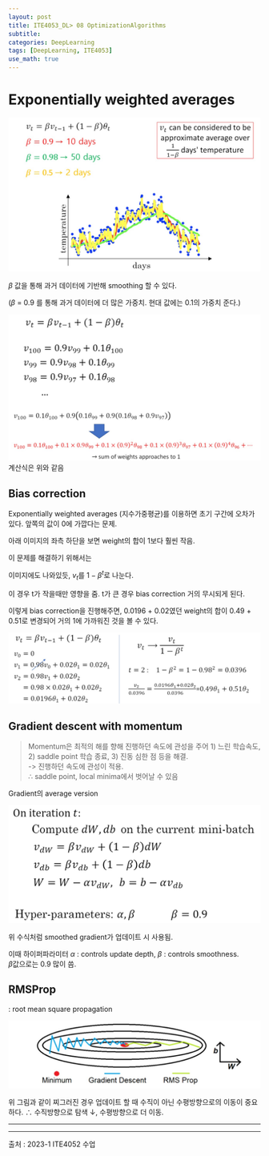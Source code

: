 ```yaml
---
layout: post
title: ITE4053_DL> 08 OptimizationAlgorithms
subtitle: 
categories: DeepLearning
tags: [DeepLearning, ITE4053]
use_math: true
---
```


# Exponentially weighted averages

![1][1]

$\beta$ 값을 통해 과거 데이터에 기반해 smoothing 할 수 있다.

($\beta$ = 0.9 를 통해 과거 데이터에 더 많은 가중치. 현대 값에는 0.1의 가중치 준다.)

![2][2]
계산식은 위와 같음

## Bias correction

Exponentially weighted averages (지수가중평균)를 이용하면 초기 구간에 오차가 있다. 앞쪽의 값이 0에 가깝다는 문제. 

아래 이미지의 좌측 하단을 보면 weight의 합이 1보다 훨씬 작음. 

이 문제를 해결하기 위해서는

이미지에도 나와있듯, $v_t$를 $1-\beta^t$로 나눈다.   

이 경우 t가 작을때만 영향을 줌. t가 큰 경우 bias correction 거의 무시되게 된다.

이렇게 bias correction을 진행해주면, 0.0196 + 0.02였던 weight의 합이 0.49 + 0.51로 변경되어 거의 1에 가까워진 것을 볼 수 있다.

![3][3]


## Gradient descent with momentum

> Momentum은 최적의 해를 향해 진행하던 속도에 관성을 주어 1) 느린 학습속도, 2) saddle point 학습 종료, 3) 진동 심한 점 등을 해결.    
> -> 진행하던 속도에 관성이 적용.   
> $\therefore$ saddle point, local minima에서 벗어날 수 있음

Gradient의 average version

![4][4]

위 수식처럼 smoothed gradient가 업데이트 시 사용됨.

이때 하이퍼파라미터 $\alpha$ : controls update depth, $\beta$ : controls smoothness.   
$\beta$값으로는 0.9 많이 씀.


## RMSProp
: root mean square propagation

![5][5]

위 그림과 같이 찌그러진 경우 업데이트 할 때 수직이 아닌 수평방향으로의 이동이 중요하다. $\therefore$ 수직방향으로 탐색 $\downarrow$, 수평방향으로 더 이동.






























---




























---


[1]: /assets/images/post_img/2023-04-17-Ch08OptimizationAlgorithms/1.jpg
[2]: /assets/images/post_img/2023-04-17-Ch08OptimizationAlgorithms/2.jpg
[3]: /assets/images/post_img/2023-04-17-Ch08OptimizationAlgorithms/3.jpg
[4]: /assets/images/post_img/2023-04-17-Ch08OptimizationAlgorithms/4.jpg
[5]: /assets/images/post_img/2023-04-17-Ch08OptimizationAlgorithms/5.jpg
[6]: /assets/images/post_img/2023-04-17-Ch08OptimizationAlgorithms/6.jpg

[7]: /assets/images/post_img/2023-04-17-Ch08OptimizationAlgorithms/7.jpg
[8]: /assets/images/post_img/2023-04-17-Ch08OptimizationAlgorithms/8.jpg

출처 : 2023-1 ITE4052 수업  
